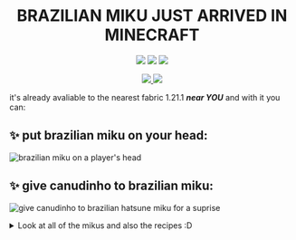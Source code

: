 <h1 align="center">BRAZILIAN MIKU JUST ARRIVED IN MINECRAFT</h1>

<p align="center">
  <img src="http://img.shields.io/badge/License-GPL_3.0-FF6699"/>
  <img src="http://img.shields.io/badge/Fabric-1.20.1-00B4AB"/>
  <img src="http://img.shields.io/badge/Fabric-1.21.1-9999CC"/>
</p>

<p align="center">
  <a href="https://github.com/4nyNoob/miku-plushie-mod/releases">
    <img src="http://img.shields.io/badge/Download-GitHub-0969da"/>
  </a>
  <a href="https://www.curseforge.com/minecraft/mc-mods/miku-plushies">
    <img src="http://img.shields.io/badge/Download-CurseForge-f16436"/>
  </a>
</p>

it's already avaliable to the nearest fabric 1.21.1 ***near YOU*** and with it you can:

## ✨  put brazilian miku on your head:
![brazilian miku on a player's head](https://cdn.modrinth.com/data/cached_images/afd57ef917587895e0964f6b99272f10643ae881_0.webp)

## ✨  give canudinho to brazilian miku:
![give canudinho to brazilian hatsune miku for a suprise](https://cdn.modrinth.com/data/cached_images/3332f6d4b11212e06b7500f455558372d8abbc09.png)



<details>
<summary>Look at all of the mikus and also the recipes :D</summary>

![Brazilian Miku Plush](https://cdn.modrinth.com/data/cached_images/b9134df6ea09ef16595f923a251ec202551a481f.gif) ![Recipe](https://cdn.modrinth.com/data/cached_images/3ba40beb5600eeea8a83fb7dcf3cf5d6bb5fbbf9.png)\
Made By: [4ny.bsky.social](https://4ny.bsky.social/)
---
![Bahia Miku Plush](https://cdn.modrinth.com/data/cached_images/44e67aa8687adfde208b3f453d8e87de23058a6c.gif) ![Recipe](https://cdn.modrinth.com/data/cached_images/4bc9132ae59b3339712a09d5d163198a4561c1d5.png)\
Made By: [taynfoxbadger.bsky.social](https://taynfoxbadger.bsky.social/)
---
![Bikini Miku Plush](https://cdn.modrinth.com/data/cached_images/7d3bcbf9fd4c17d8b541fb4754261bf4f50e4efd.gif) ![Recipe](https://cdn.modrinth.com/data/cached_images/d27429c85bb5b02d61c2b2398967de1187df623b.png)\
Made By: [hfk8.bsky.social](https://hfk8.bsky.social/)
---
![Beach Brazilian Miku Plush](https://cdn.modrinth.com/data/cached_images/cfa04c5a3169ddcd645b97e5790c24f3cc98da76.gif) ![Recipe](https://cdn.modrinth.com/data/cached_images/b5b1982be70690133ae188b334bc97b183813663.png)\
Made By: [teodortarik.bsky.social](https://teodortarik.bsky.social/)
---
![Black Brazilian Miku Plush](https://cdn.modrinth.com/data/cached_images/b0b9e99e9a00252fe13c867e5f4c4db83868cd30.gif) ![Recipe](https://cdn.modrinth.com/data/cached_images/1c0c840d8380308ec0c51e9df0bca04c37b609e1.png)\
Made By: [eduilust.bsky.social](https://eduilust.bsky.social/)
---
![Olodum Miku Plush](https://cdn.modrinth.com/data/cached_images/f094028933b30a88084ea21b4afe797de3aea883.gif) ![Recipe](https://cdn.modrinth.com/data/cached_images/9a6d0f2101d2e1873356bb407e9ebc0f63d54b4a.png)\
Made By: [visualecholalia.bsky.social](https://visualecholalia.bsky.social/)
---
![Pará Miku Plush](https://cdn.modrinth.com/data/cached_images/c9809ab791a5fd057a81354916cbd2b52911ddd8.gif) ![Recipe](https://cdn.modrinth.com/data/cached_images/7f550f38cb6abf29a20623a72d11996926906ce1.png)\
Made By: [dokiny.bsky.social](https://dokiny.bsky.social/)
---
![São Paulo Miku Plush](https://cdn.modrinth.com/data/cached_images/f19c8d88500545c0ab433376161b667569629ee0.gif) ![Recipe](https://cdn.modrinth.com/data/cached_images/09c40e49f851ebd7fa0afe9ea9dc6eec3a1a8e50.png)\
Made By: [gaprielart.bsky.social](https://gaprielart.bsky.social/)
---
![Minas Gerais Miku Plush](https://cdn.modrinth.com/data/cached_images/098ee61d36e38891364455c35069ce2a5f0054bb.gif) ![Recipe](https://cdn.modrinth.com/data/cached_images/d6294593d7b41fdcbeeeba9fe9b134b95755252b.png)\
Made By: [themushxd.bsky.social](https://themushxd.bsky.social/)
---
![Mano Brown Miku Plush](https://cdn.modrinth.com/data/cached_images/7e14334a1429fa868997581c194c00991f24603a.gif) ![Recipe](https://cdn.modrinth.com/data/cached_images/52543ad4924d729eb32ab97759602a5ad4df431a.png)\
Made By: [apisartbee.bsky.social](https://apisartbee.bsky.social/)
---
![Queixuda The Electrician Miku Plush](https://cdn.modrinth.com/data/cached_images/adf9cb35607a4a550979ad46d469dada45e56ab5.gif) ![Recipe](https://cdn.modrinth.com/data/cached_images/7a165f3dd52f0224d7a22dc8e3207013e1c85f63.png)\
Made By: [raira-a.bsky.social](https://raira-a.bsky.social/)
---
![Orange Bikini Miku Plush](https://cdn.modrinth.com/data/cached_images/18f238a81e3895b439203f59e9ac3fb0a06601ee.gif) ![Recipe](https://cdn.modrinth.com/data/cached_images/12d509f24cc8ed7e9e7dec5fa6093e863a6feee6.png)\
Made By: [4nnaarts.bsky.social](https://4nnaarts.bsky.social/)
---
![Amazonas Miku Plush](https://cdn.modrinth.com/data/cached_images/071ff813ed320bb520b2c1463df5679d8e582933.gif) ![Recipe](https://cdn.modrinth.com/data/cached_images/df68bb7e8f70c52ee1f5840084c94497c5aa62ea.png)\
Made By: [8ruubyroo8.bsky.social](https://8ruubyroo8.bsky.social/)
---
![Flamengo Soccer Fan Miku Plush](https://cdn.modrinth.com/data/cached_images/eb8369eb6f93584352594d7be10511cf144a6f11.gif) ![Recipe](https://cdn.modrinth.com/data/cached_images/d18daf41cde3d1a68d7955d96314a16f588abd67.png)\
Made By: [katspacykr.bsky.social](https://katspacykr.bsky.social/)
---
![Atlético Mineiro Soccer Fan Miku Plush](https://cdn.modrinth.com/data/cached_images/081c303d04eabff5cb9a9cff59b2aeb37d7b32d2.gif) ![Recipe](https://cdn.modrinth.com/data/cached_images/484902e8a15ceaa75f8d8040e55acbd401742838.png)\
Made By: [katspacykr.bsky.social](https://katspacykr.bsky.social/)
---
![Goiás Miku Plush](https://cdn.modrinth.com/data/cached_images/36da5b675a76108556e98748b824eae9837a6399.gif) ![Recipe](https://cdn.modrinth.com/data/cached_images/266985a228d8f8228928089fcc7c4cb2c3d62c4a.png)\
Made By: [h4azy.bsky.social](https://h4azy.bsky.social/)
---
![Pernambuco Student Miku Plush](https://cdn.modrinth.com/data/cached_images/129fe7ffcbc8c26e8cedb96f84a3cfb9fde12214.gif) ![Recipe](https://cdn.modrinth.com/data/cached_images/8613b11f6e34f252de0c433d966cc7704215298c.png)\
Made By: [boypudim.bsky.social](https://boypudim.bsky.social/)
---
![Vasco Soccer Fan Miku Plush](https://cdn.modrinth.com/data/cached_images/1934441331c7e70a97eb2dde4af6b9f4dcec4750.gif) ![Recipe](https://cdn.modrinth.com/data/cached_images/1b3fd63df7f073163b4e0c57f1eca4443d3c62db.png)\
Made By: [issamugael.bsky.social](https://issamugael.bsky.social/)
---
![Gaúcha Miku Plush](https://cdn.modrinth.com/data/cached_images/4fce83c7dfeb42f995a212459b804e746c30ddd4.gif) ![Recipe](https://cdn.modrinth.com/data/cached_images/2fcec2b44c1d9199b90d58ce8f6d5d3db5cede77.png)\
Made By: [greattomazini.bsky.social](https://greattomazini.bsky.social/)
---
![Frog Miku Plush](https://cdn.modrinth.com/data/cached_images/b47e0bc0d3d83004f50819504387ea65133c5b60.gif) ![Recipe](https://cdn.modrinth.com/data/cached_images/a2d5fded9e16d53e5f951e88fe47832148a10209.png)\
Made By: [ollieoliverino.bsky.social](https://ollieoliverino.bsky.social/)
---
![Hatsune Mushmiku Plush](https://cdn.modrinth.com/data/cached_images/bd28ca6e5c28602a7983ee54c1e81e56f59df752.gif) ![Recipe](https://cdn.modrinth.com/data/cached_images/9b669c59cde41f4f63346ef96a0e3c6a2fa4c794.png)\
Made By: [walayssa.bsky.social](https://walayssa.bsky.social/)
---
![Senbonzakura Miku](https://cdn.modrinth.com/data/cached_images/c7a0ecff1313926ac4b6dd63b91a650449fdd683.gif) ![Recipe](https://cdn.modrinth.com/data/cached_images/c7f7e872e0571eb3eabd6d26b2e4d097dce3d620.png)\
Made By: [ittomaru](https://x.com/ittomaru)
---
![Ora Otome Lovers Miku](https://cdn.modrinth.com/data/cached_images/b613b3e5b8bcdf494af4d565fadfe5ec207daa00.gif) ![Recipe](https://cdn.modrinth.com/data/cached_images/f0aafc47dabdff2d85b66a0108da02e7c3333df7.png)\
Made By: [wowaka](https://x.com/wowaka)
---
![Persona Dancing Miku Plush](https://cdn.modrinth.com/data/cached_images/1ff7868af8c049fd23bbef3d04f350439927ee23.gif) ![Recipe](https://cdn.modrinth.com/data/cached_images/64cd9a8b4c997dea86639997099443181cde7899.png)\
Made By: [Shigenori Soejima](https://en.wikipedia.org/wiki/Shigenori_Soejima)
---
![Hello Planet Miku Plush](https://cdn.modrinth.com/data/cached_images/6ea24cd0f8bab54e0543e25dbcda8040f3faeb35.gif) ![Recipe](https://cdn.modrinth.com/data/cached_images/c8eef3e42db5f6ce722bd74938526dbf0e0bd77d.png)\
Made By: [sasakure__UK](https://x.com/sasakure__UK)
---
![Hachune Miku Plush](https://cdn.modrinth.com/data/cached_images/ef52cd328fdf18f1d1d90dd0f9e5254eb6846660.gif) ![Recipe](https://cdn.modrinth.com/data/cached_images/fb66d7ac333c6ba1651fba58039edddb60fa10d2.png)\
Made By: [Tamago](https://x.com/pocopoco_cc)
---
![Zatsune Miku Plush](https://cdn.modrinth.com/data/cached_images/83be8ec48a7014a33486d820f6e14adb1c11a3f1.gif) ![Recipe](https://cdn.modrinth.com/data/cached_images/f7f3966451e1573e2f601e02dac8a39248053823_0.webp)\
Original Design by: [aloha](https://www.nicovideo.jp/user/2238521/mylist/2729765)
---
![Infinity Miku Plush](https://cdn.modrinth.com/data/cached_images/c11554afb5463b40e09ea109574ba5f4cf56a541.gif) ![Replace this with a description](https://cdn.modrinth.com/data/cached_images/0503807b77c5c15577beec94f77469e34421d860.png)\
Made by: [cosMo](https://x.com/cosmobsp)
---
![Vampire Miku](https://cdn.modrinth.com/data/cached_images/0e00c9527411ff83a2ec6f2b94aacf40106a108f.gif) ![](https://cdn.modrinth.com/data/cached_images/157112b99585ac863effe35af6e8bd279198d284.png)\
Made By: [4ny.bsky.social](https://4ny.bsky.social/)
---
![Werewoman Miku](https://cdn.modrinth.com/data/cached_images/6d59db37d72e3508e8930041d8b9776d5a81b90e.gif) ![](https://cdn.modrinth.com/data/cached_images/8f119aae0c2e1998d22ef0a380bb058c1af3a700.png)\
Made By: [4ny.bsky.social](https://4ny.bsky.social/)
---
![Jason Miku](https://cdn.modrinth.com/data/cached_images/785d0b2e04e4a7fc0b3ed98df4a3bfc065e843d5.gif) ![](https://cdn.modrinth.com/data/cached_images/547d3a9eae0f64201b051d4162a13f10f2ab6933.png)\
Made By: [4ny.bsky.social](https://4ny.bsky.social/)
---
![Michael Myers Miku](https://cdn.modrinth.com/data/cached_images/c724c296957528ded3b68205c5eafd039a6e9413.gif) ![](https://cdn.modrinth.com/data/cached_images/9e9c011becf6757b71a5c71e13b96c95f14ba00c.png)\
Made By: [4ny.bsky.social](https://4ny.bsky.social/)
---
![Pumpkin Miku](https://cdn.modrinth.com/data/cached_images/33f7beabfc5b83edbed7415044017a9069917c7a.gif) ![](https://cdn.modrinth.com/data/cached_images/2b054d6b122848d11ff4d9f817504158f2375462.png)\
Made By: [4ny.bsky.social](https://4ny.bsky.social/)
---
![Ghostface Miku](https://cdn.modrinth.com/data/cached_images/08c80941bd779d8964dea49945f4fb3a380ee51f.gif) ![](https://cdn.modrinth.com/data/cached_images/5e6a752cd4326e0b36c149d69974a1a640a8b5cc.png)\
Made By: [4ny.bsky.social](https://4ny.bsky.social/)
---
![Frankenstein Miku](https://cdn.modrinth.com/data/cached_images/ade1e75fd7d94ff34307cf95adb2f774b9d8bd6f.gif) ![](https://cdn.modrinth.com/data/cached_images/6c2f167908d8f8088154a3b54411b85439dd3183.png)\
Made By: [4ny.bsky.social](https://4ny.bsky.social/)
---
![Mummy Miku](https://cdn.modrinth.com/data/cached_images/a8784769bdeb6ad6bee09b7ebc1332b80d4c85eb.gif) ![](https://cdn.modrinth.com/data/cached_images/89bacf734baa0988130c3c41b52be352da913756_0.webp)\
Made By: [4ny.bsky.social](https://4ny.bsky.social/)
---
![Ghost Miku](https://cdn.modrinth.com/data/cached_images/a852059e835dd224ca5e12c24ecdab0079e10947.gif) ![](https://cdn.modrinth.com/data/cached_images/a45efcfda626181b5e0e65967eac827a83952d2e.png)\
Made By: [4ny.bsky.social](https://4ny.bsky.social/)
---
![Patati Miku](https://cdn.modrinth.com/data/cached_images/bb2b68e98e9a4af507737dacc8c32fdea84e5826.gif) ![](https://cdn.modrinth.com/data/cached_images/60bdba1881fde48d703ecb8db4b8650f57b0b20e.png)\
Made By: [4ny.bsky.social](https://4ny.bsky.social/)
---
![Patatá Miku](https://cdn.modrinth.com/data/cached_images/0315fde538da7cceadbcfcfee89c4578b2ead429.gif) ![](https://cdn.modrinth.com/data/cached_images/77413b956180aaf6939398bb325f415a17e77f89.png)\
Made By: [4ny.bsky.social](https://4ny.bsky.social/)
---
![Devil Miku](https://cdn.modrinth.com/data/cached_images/1d94e15da37b95362c6c568336ba68a8246658c6.gif) ![](https://cdn.modrinth.com/data/cached_images/40f8a28e29e80264e19f9098f86836a5190b12ed.png)\
Made By: [4ny.bsky.social](https://4ny.bsky.social/)
---
![Witch Miku](https://cdn.modrinth.com/data/cached_images/7663a83cea704d8ffeeec98a55031fc59d2e8bdc.gif) ![](https://cdn.modrinth.com/data/cached_images/6410757c0fa0a79211cf32934725be43ba087826.png)\
Made By: [4ny.bsky.social](https://4ny.bsky.social/)
---

</details> 


